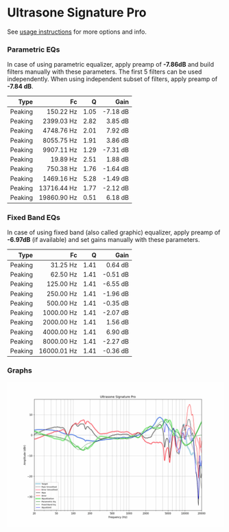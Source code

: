 # Ultrasone Signature Pro
See [usage instructions](https://github.com/jaakkopasanen/AutoEq#usage) for more options and info.

### Parametric EQs
In case of using parametric equalizer, apply preamp of **-7.86dB** and build filters manually
with these parameters. The first 5 filters can be used independently.
When using independent subset of filters, apply preamp of **-7.84 dB**.

| Type    | Fc          |    Q | Gain     |
|--------:|------------:|-----:|---------:|
| Peaking | 150.22 Hz   | 1.05 | -7.18 dB |
| Peaking | 2399.03 Hz  | 2.82 | 3.85 dB  |
| Peaking | 4748.76 Hz  | 2.01 | 7.92 dB  |
| Peaking | 8055.75 Hz  | 1.91 | 3.86 dB  |
| Peaking | 9907.11 Hz  | 1.29 | -7.31 dB |
| Peaking | 19.89 Hz    | 2.51 | 1.88 dB  |
| Peaking | 750.38 Hz   | 1.76 | -1.64 dB |
| Peaking | 1469.16 Hz  | 5.28 | -1.49 dB |
| Peaking | 13716.44 Hz | 1.77 | -2.12 dB |
| Peaking | 19860.90 Hz | 0.51 | 6.18 dB  |

### Fixed Band EQs
In case of using fixed band (also called graphic) equalizer, apply preamp of **-6.97dB**
(if available) and set gains manually with these parameters.

| Type    | Fc          |    Q | Gain     |
|--------:|------------:|-----:|---------:|
| Peaking | 31.25 Hz    | 1.41 | 0.64 dB  |
| Peaking | 62.50 Hz    | 1.41 | -0.51 dB |
| Peaking | 125.00 Hz   | 1.41 | -6.55 dB |
| Peaking | 250.00 Hz   | 1.41 | -1.96 dB |
| Peaking | 500.00 Hz   | 1.41 | -0.35 dB |
| Peaking | 1000.00 Hz  | 1.41 | -2.07 dB |
| Peaking | 2000.00 Hz  | 1.41 | 1.56 dB  |
| Peaking | 4000.00 Hz  | 1.41 | 6.90 dB  |
| Peaking | 8000.00 Hz  | 1.41 | -2.27 dB |
| Peaking | 16000.01 Hz | 1.41 | -0.36 dB |

### Graphs
![](./Ultrasone%20Signature%20Pro.png)